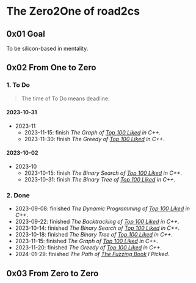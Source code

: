 # The Zero2One of road2cs

## 0x01 Goal

To be silicon-based in mentality.

## 0x02 From One to Zero

### 1. To Do

> The time of To Do means deadline.

#### 2023-10-31

- 2023-11
  - 2023-11-15: finish *The Graph of [*Top 100 Liked*](https://leetcode.com/studyplan/top-100-liked/) in C++*.
  - 2023-11-30: finish *The Greedy of [*Top 100 Liked*](https://leetcode.com/studyplan/top-100-liked/) in C++*.

#### 2023-10-02

- 2023-10
  - 2023-10-15: finish *The Binary Search of [*Top 100 Liked*](https://leetcode.com/studyplan/top-100-liked/) in C++*.
  - 2023-10-31: finish *The Binary Tree of [*Top 100 Liked*](https://leetcode.com/studyplan/top-100-liked/) in C++*.

### 2. Done

- 2023-09-08: finished *The Dynamic Programming of [*Top 100 Liked*](https://leetcode.com/studyplan/top-100-liked/) in C++*.
- 2023-09-22: finished *The Backtracking of [*Top 100 Liked*](https://leetcode.com/studyplan/top-100-liked/) in C++*.
- 2023-10-14: finished *The Binary Search of [*Top 100 Liked*](https://leetcode.com/studyplan/top-100-liked/) in C++*.
- 2023-10-18: finished *The Binary Tree of [*Top 100 Liked*](https://leetcode.com/studyplan/top-100-liked/) in C++*.
- 2023-11-15: finished *The Graph of [*Top 100 Liked*](https://leetcode.com/studyplan/top-100-liked/) in C++*.
- 2023-11-20: finished *The Greedy of [*Top 100 Liked*](https://leetcode.com/studyplan/top-100-liked/) in C++*.
- 2024-01-29: finished *The Path of [*The Fuzzing Book*](https://www.fuzzingbook.org/) I Picked*.

## 0x03 From Zero to Zero
